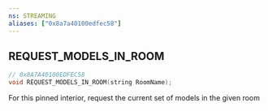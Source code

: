 ```yaml
---
ns: STREAMING
aliases: ["0x8a7a40100edfec58"]
---
```

## REQUEST_MODELS_IN_ROOM

```c
// 0x8A7A40100EDFEC58
void REQUEST_MODELS_IN_ROOM(string RoomName);
```

For this pinned interior, request the current set of models in the given room

